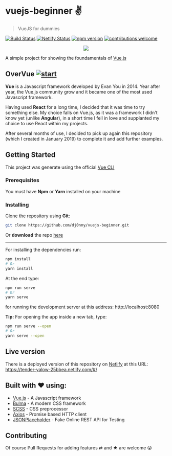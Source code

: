 # vuejs-beginner ✌

> VueJS for dummies

[![Build Status](https://travis-ci.org/dj0nny/vuejs-beginner.svg?branch=develop)](https://travis-ci.org/dj0nny/vuejs-beginner)
[![Netlify Status](https://api.netlify.com/api/v1/badges/8c1f70c2-4957-4794-b8d4-e9efe0ceee6f/deploy-status)](https://app.netlify.com/sites/tender-yalow-25bbea/deploys)
[![npm version](https://badge.fury.io/js/vue.svg)](https://badge.fury.io/js/vue)
[![contributions welcome](https://img.shields.io/badge/contributions-welcome-brightgreen.svg?style=flat)](https://github.com/dwyl/esta/issues)


<p align="center">
<img src="https://raw.githubusercontent.com/dj0nny/vuejs-beginner/develop/src/assets/logo.png" />
</p>

A simple project for showing the foundamentals of [Vue.js](https://vuejs.org/)

## OverVue  [![start](https://img.shields.io/badge/start%20with-OverVue-brightgreen.svg)](https://img.shields.io/badge/start%20with-OverVue-brightgreen.svg)

**Vue** is a Javascript framework developed by Evan You in 2014. Year after year, the Vue.js community grow and it became one of the most used Javascript framework. 

Having used **React** for a long time, I decided that it was time to try something else. My choice falls on Vue.js, as it was a framework I didn't know yet (unlike **Angular**), in a short time I fell in love and supplanted my choice to use React within my projects.

After several months of use, I decided to pick up again this repository (which I created in January 2019) to complete it and add further examples.

## Getting Started

This project was generate using the official [Vue CLI](https://cli.vuejs.org)

### Prerequisites

You must have __Npm__ or __Yarn__ installed on your machine

### Installing

Clone the repository using __Git__:
```bash
git clone https://github.com/dj0nny/vuejs-beginner.git
```

Or __download__ the repo [here](https://github.com/dj0nny/vuejs-beginner/archive/develop.zip)

----

For installing the dependencies run:
```bash
npm install
# Or
yarn install
```
At the end type: 
```bash
npm run serve
# Or
yarn serve
```
for running the development server at this address: http://localhost:8080

**Tip:**
For opening the app inside a new tab, type:
```bash
npm run serve --open
# Or
yarn serve --open
```

## Live version

There is a deployed version of this repository on [Netlify](https://www.netlify.com/) at this URL: https://tender-yalow-25bbea.netlify.com/#/

## Built with ❤ using:

* [Vue.js](https://vuejs.org/) - A Javascript framework
* [Bulma](https://bulma.io/) - A modern CSS framework
* [SCSS](https://sass-lang.com/) - CSS preprocessor
* [Axios](https://github.com/axios/axios) - Promise based HTTP client
* [JSONPlaceholder](https://jsonplaceholder.typicode.com/) - Fake Online REST API for Testing

## Contributing

Of course Pull Requests for adding features ⇄ and ★ are welcome 😜
